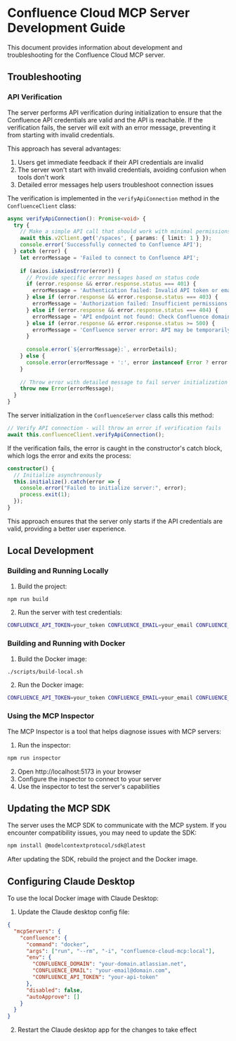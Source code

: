 # Confluence Cloud MCP Server Development Guide

This document provides information about development and troubleshooting for the Confluence Cloud MCP server.

## Troubleshooting

### API Verification

The server performs API verification during initialization to ensure that the Confluence API credentials are valid and the API is reachable. If the verification fails, the server will exit with an error message, preventing it from starting with invalid credentials.

This approach has several advantages:

1. Users get immediate feedback if their API credentials are invalid
2. The server won't start with invalid credentials, avoiding confusion when tools don't work
3. Detailed error messages help users troubleshoot connection issues

The verification is implemented in the `verifyApiConnection` method in the `ConfluenceClient` class:

```typescript
async verifyApiConnection(): Promise<void> {
  try {
    // Make a simple API call that should work with minimal permissions
    await this.v2Client.get('/spaces', { params: { limit: 1 } });
    console.error('Successfully connected to Confluence API');
  } catch (error) {
    let errorMessage = 'Failed to connect to Confluence API';
    
    if (axios.isAxiosError(error)) {
      // Provide specific error messages based on status code
      if (error.response && error.response.status === 401) {
        errorMessage = 'Authentication failed: Invalid API token or email';
      } else if (error.response && error.response.status === 403) {
        errorMessage = 'Authorization failed: Insufficient permissions';
      } else if (error.response && error.response.status === 404) {
        errorMessage = 'API endpoint not found: Check Confluence domain';
      } else if (error.response && error.response.status >= 500) {
        errorMessage = 'Confluence server error: API may be temporarily unavailable';
      }
      
      console.error(`${errorMessage}:`, errorDetails);
    } else {
      console.error(errorMessage + ':', error instanceof Error ? error.message : String(error));
    }
    
    // Throw error with detailed message to fail server initialization
    throw new Error(errorMessage);
  }
}
```

The server initialization in the `ConfluenceServer` class calls this method:

```typescript
// Verify API connection - will throw an error if verification fails
await this.confluenceClient.verifyApiConnection();
```

If the verification fails, the error is caught in the constructor's catch block, which logs the error and exits the process:

```typescript
constructor() {
  // Initialize asynchronously
  this.initialize().catch(error => {
    console.error("Failed to initialize server:", error);
    process.exit(1);
  });
}
```

This approach ensures that the server only starts if the API credentials are valid, providing a better user experience.

## Local Development

### Building and Running Locally

1. Build the project:
```bash
npm run build
```

2. Run the server with test credentials:
```bash
CONFLUENCE_API_TOKEN=your_token CONFLUENCE_EMAIL=your_email CONFLUENCE_DOMAIN=your_domain node build/index.js
```

### Building and Running with Docker

1. Build the Docker image:
```bash
./scripts/build-local.sh
```

2. Run the Docker image:
```bash
CONFLUENCE_API_TOKEN=your_token CONFLUENCE_EMAIL=your_email CONFLUENCE_DOMAIN=your_domain ./scripts/run-local.sh
```

### Using the MCP Inspector

The MCP Inspector is a tool that helps diagnose issues with MCP servers:

1. Run the inspector:
```bash
npm run inspector
```

2. Open http://localhost:5173 in your browser
3. Configure the inspector to connect to your server
4. Use the inspector to test the server's capabilities

## Updating the MCP SDK

The server uses the MCP SDK to communicate with the MCP system. If you encounter compatibility issues, you may need to update the SDK:

```bash
npm install @modelcontextprotocol/sdk@latest
```

After updating the SDK, rebuild the project and the Docker image.

## Configuring Claude Desktop

To use the local Docker image with Claude Desktop:

1. Update the Claude desktop config file:
```json
{
  "mcpServers": {
    "confluence": {
      "command": "docker",
      "args": ["run", "--rm", "-i", "confluence-cloud-mcp:local"],
      "env": {
        "CONFLUENCE_DOMAIN": "your-domain.atlassian.net",
        "CONFLUENCE_EMAIL": "your-email@domain.com",
        "CONFLUENCE_API_TOKEN": "your-api-token"
      },
      "disabled": false,
      "autoApprove": []
    }
  }
}
```

2. Restart the Claude desktop app for the changes to take effect
